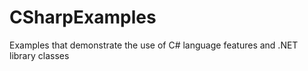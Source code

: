 # CSharpExamples
Examples that demonstrate the use of C# language features and .NET library classes
